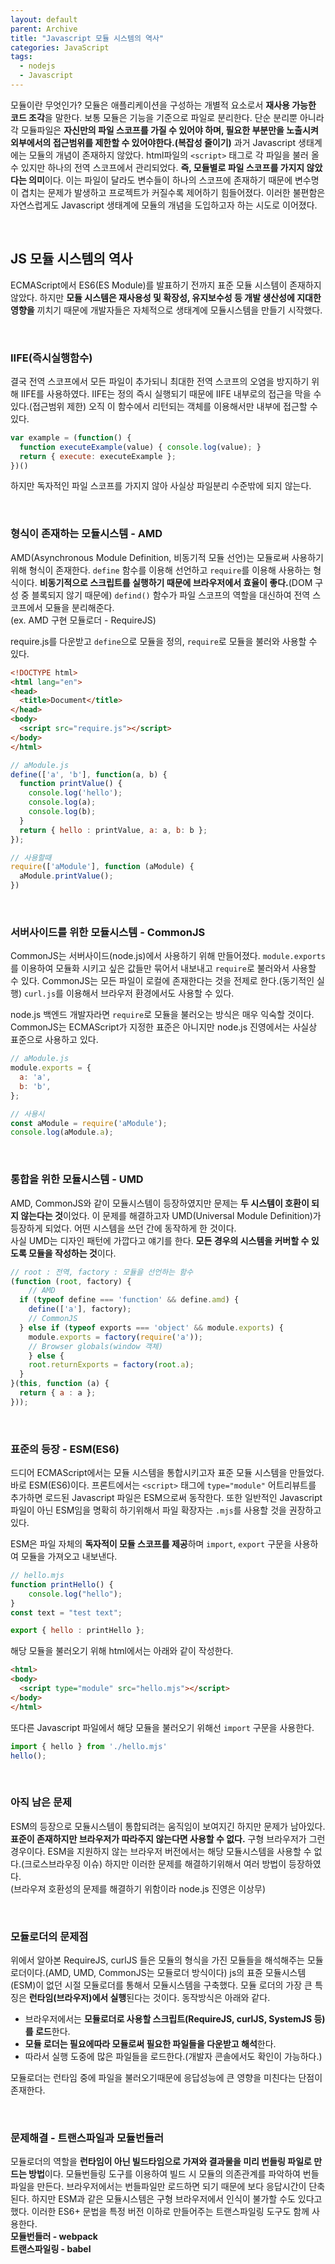 ```yaml
---
layout: default
parent: Archive
title: "Javascript 모듈 시스템의 역사"
categories: JavaScript
tags:
  - nodejs
  - Javascript
---  
```


모듈이란 무엇인가? 모듈은 애플리케이션을 구성하는 개별적 요소로서 **재사용 가능한 코드 조각**을 말한다. 보통 모듈은 기능을 기준으로 파일로 분리한다. 단순 분리뿐 아니라 각 모듈파일은 **자신만의 파일 스코프를 가질 수 있어야 하며, 필요한 부분만을 노출시켜 외부에서의 접근범위를 제한할 수 있어야한다.(복잡성 줄이기)** 과거 Javascript 생태계에는 모듈의 개념이 존재하지 않았다. html파일의 `<script>` 태그로 각 파일을 불러 올 수 있지만 하나의 전역 스코프에서 관리되었다. **즉, 모듈별로 파일 스코프를 가지지 않았다는 의미**이다. 이는 파일이 달라도 변수들이 하나의 스코프에 존재하기 때문에 변수명이 겹치는 문제가 발생하고 프로젝트가 커질수록 제어하기 힘들어졌다. 이러한 불편함은 자연스럽게도 Javascript 생태계에 모듈의 개념을 도입하고자 하는 시도로 이어졌다.  

<br />  

## JS 모듈 시스템의 역사
ECMAScript에서 ES6(ES Module)를 발표하기 전까지 표준 모듈 시스템이 존재하지 않았다. 하지만 **모듈 시스템은 재사용성 및 확장성, 유지보수성 등 개발 생산성에 지대한 영향을** 끼치기 때문에 개발자들은 자체적으로 생태계에 모듈시스템을 만들기 시작했다.  

<br />  

### IIFE(즉시실행함수)
결국 전역 스코프에서 모든 파일이 추가되니 최대한 전역 스코프의 오염을 방지하기 위해 IIFE를 사용하였다. IIFE는 정의 즉시 실행되기 때문에 IIFE 내부로의 접근을 막을 수 있다.(접근범위 제한) 오직 이 함수에서 리턴되는 객체를 이용해서만 내부에 접근할 수 있다.  
```js
var example = (function() {
  function executeExample(value) { console.log(value); }
  return { execute: executeExample };
})()
```  
하지만 독자적인 파일 스코프를 가지지 않아 사실상 파일분리 수준밖에 되지 않는다.  

<br />  

### 형식이 존재하는 모듈시스템 - AMD  
AMD(Asynchronous Module Definition, 비동기적 모듈 선언)는 모듈로써 사용하기 위해 형식이 존재한다. `define` 함수를 이용해 선언하고 `require`를 이용해 사용하는 형식이다. **비동기적으로 스크립트를 실행하기 때문에 브라우저에서 효율이 좋다.**(DOM 구성 중 블록되지 않기 때문에) `defind()` 함수가 파일 스코프의 역할을 대신하여 전역 스코프에서 모듈을 분리해준다.  
(ex. AMD 구현 모듈로더 - RequireJS)

require.js를 다운받고 `define`으로 모듈을 정의, `require`로 모듈을 불러와 사용할 수 있다. 
```html
<!DOCTYPE html>
<html lang="en">
<head>
  <title>Document</title>
</head>
<body>
  <script src="require.js"></script>
</body>
</html>
```

```js
// aModule.js
define(['a', 'b'], function(a, b) {
  function printValue() {
    console.log('hello');
    console.log(a);
    console.log(b);
  }
  return { hello : printValue, a: a, b: b };
});

// 사용할때
require(['aModule'], function (aModule) {
  aModule.printValue();
})
```  

<br />  

### 서버사이드를 위한 모듈시스템 - CommonJS  
CommonJS는 서버사이드(node.js)에서 사용하기 위해 만들어졌다. `module.exports`를 이용하여 모듈화 시키고 싶은 값들만 묶어서 내보내고 `require`로 불러와서 사용할 수 있다. CommonJS는 모든 파일이 로컬에 존재한다는 것을 전제로 한다.(동기적인 실행) `curl.js`를 이용해서 브라우저 환경에서도 사용할 수 있다.  

node.js 백엔드 개발자라면 `require`로 모듈을 불러오는 방식은 매우 익숙할 것이다. CommonJS는 ECMAScript가 지정한 표준은 아니지만 node.js 진영에서는 사실상 표준으로 사용하고 있다. 
```js
// aModule.js
module.exports = {
  a: 'a',
  b: 'b',
};

// 사용시 
const aModule = require('aModule');
console.log(aModule.a);
```

<br />  

### 통합을 위한 모듈시스템 - UMD
AMD, CommonJS와 같이 모듈시스템이 등장하였지만 문제는 **두 시스템이 호환이 되지 않는다는 것**이었다. 이 문제를 해결하고자 UMD(Universal Module Definition)가 등장하게 되었다. 어떤 시스템을 쓰던 간에 동작하게 한 것이다.  
사실 UMD는 디자인 패턴에 가깝다고 얘기를 한다. **모든 경우의 시스템을 커버할 수 있도록 모듈을 작성하는 것**이다.  

```js
// root : 전역, factory : 모듈을 선언하는 함수
(function (root, factory) {
	// AMD
  if (typeof define === 'function' && define.amd) {
    define(['a'], factory);
	// CommonJS
  } else if (typeof exports === 'object' && module.exports) {
    module.exports = factory(require('a'));
	// Browser globals(window 객체)
	} else {
    root.returnExports = factory(root.a);
  }
}(this, function (a) {  
  return { a : a };
}));
```  

<br />  

### 표준의 등장 - ESM(ES6)  
드디어 ECMAScript에서는 모듈 시스템을 통합시키고자 표준 모듈 시스템을 만들었다. 바로 ESM(ES6)이다. 프론트에서는 `<script>` 태그에 `type="module"` 어트리뷰트를 추가하면 로드된 Javascript 파일은 ESM으로써 동작한다. 또한 일반적인 Javascript 파일이 아닌 ESM임을 명확히 하기위해서 파일 확장자는 `.mjs`를 사용할 것을 권장하고 있다.  

ESM은 파일 자체의 **독자적이 모듈 스코프를 제공**하며 `import`, `export` 구문을 사용하여 모듈을 가져오고 내보낸다. 

```js
// hello.mjs
function printHello() {
	console.log("hello");
}
const text = "test text";

export { hello : printHello };
```  

해당 모듈을 불러오기 위해 html에서는 아래와 같이 작성한다.
```html
<html>
<body>
  <script type="module" src="hello.mjs"></script>
</body>
</html>
```  

또다른 Javascript 파일에서 해당 모듈을 불러오기 위해선 `import` 구문을 사용한다.
```js
import { hello } from './hello.mjs'
hello();
```  

<br />  

### 아직 남은 문제
ESM의 등장으로 모듈시스템이 통합되려는 움직임이 보여지긴 하지만 문제가 남아있다. **표준이 존재하지만 브라우저가 따라주지 않는다면 사용할 수 없다.** 구형 브라우저가 그런 경우이다. ESM을 지원하지 않는 브라우저 버전에서는 해당 모듈시스템을 사용할 수 없다.(크로스브라우징 이슈) 하지만 이러한 문제를 해결하기위해서 여러 방법이 등장하였다.  
(브라우져 호환성의 문제를 해결하기 위함이라 node.js 진영은 이상무)  

<br />  

### 모듈로더의 문제점
위에서 알아본 RequireJS, curlJS 들은 모듈의 형식을 가진 모듈들을 해석해주는 모듈로더이다.(AMD, UMD, CommonJS는 모듈로더 방식이다) js의 표쥰 모듈시스템(ESM)이 없던 시절 모듈로더를 통해서 모듈시스템을 구축했다. 모듈 로더의 가장 큰 특징은 **런타임(브라우저)에서 실행**된다는 것이다. 동작방식은 아래와 같다.  
- 브라우저에서는 **모듈로더로 사용할 스크립트(RequireJS, curlJS, SystemJS 등)를 로드**한다.
- **모듈 로더는 필요에따라 모듈로써 필요한 파일들을 다운받고 해석**한다.  
- 따라서 실행 도중에 많은 파일들을 로드한다.(개발자 콘솔에서도 확인이 가능하다.) 

모듈로더는 런타임 중에 파일을 불러오기때문에 응답성능에 큰 영향을 미친다는 단점이 존재한다.  

<br />  

### 문제해결 - 트랜스파일과 모듈번들러
모듈로더의 역할을 **런타임이 아닌 빌드타임으로 가져와 결과물을 미리 번들링 파일로 만드는 방법**이다. 모듈번들링 도구를 이용하여 빌드 시 모듈의 의존관계를 파악하여 번들파일을 만든다. 브라우저에서는 번들파일만 로드하면 되기 때문에 보다 응답시간이 단축된다. 하지만 ESM과 같은 모듈시스템은 구형 브라우저에서 인식이 불가할 수도 있다고 했다. 이러한 ES6+ 문법을 특정 버전 이하로 만들어주는 트랜스파일링 도구도 함께 사용한다.   
**모듈번들러 - webpack**  
**트랜스파일링 - babel**  